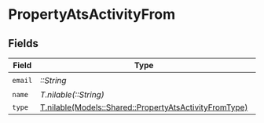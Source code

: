 # PropertyAtsActivityFrom


## Fields

| Field                                                                                                        | Type                                                                                                         | Required                                                                                                     | Description                                                                                                  |
| ------------------------------------------------------------------------------------------------------------ | ------------------------------------------------------------------------------------------------------------ | ------------------------------------------------------------------------------------------------------------ | ------------------------------------------------------------------------------------------------------------ |
| `email`                                                                                                      | *::String*                                                                                                   | :heavy_check_mark:                                                                                           | N/A                                                                                                          |
| `name`                                                                                                       | *T.nilable(::String)*                                                                                        | :heavy_minus_sign:                                                                                           | N/A                                                                                                          |
| `type`                                                                                                       | [T.nilable(Models::Shared::PropertyAtsActivityFromType)](../../models/shared/propertyatsactivityfromtype.md) | :heavy_minus_sign:                                                                                           | N/A                                                                                                          |